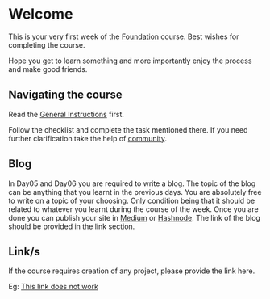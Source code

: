 # Welcome

This is your very first week of the [Foundation](https://nxt100.com/guide/foundation/week1) course. Best wishes for completing the course.

Hope you get to learn something and more importantly enjoy the process and make good friends.

## Navigating the course

Read the [General Instructions](https://nxt100.com/instructions/general-instructions) first.

Follow the checklist and complete the task mentioned there. If you need further clarification take the help of [community](https://discord.com/invite/nBXgvDCB3m).

## Blog

In Day05 and Day06 you are required to write a blog. The topic of the blog can be anything that you learnt in the previous days. You are absolutely free to write on a topic of your choosing. Only condition being that it should be related to whatever you learnt during the course of the week. Once you are done you can publish your site in [Medium](https://medium.com/) or [Hashnode](https://hashnode.com/). The link of the blog should be provided in the link section.

## Link/s

If the course requires creation of any project, please provide the link here.

Eg: [This link does not work](https://www.this-link-does-not-work)
